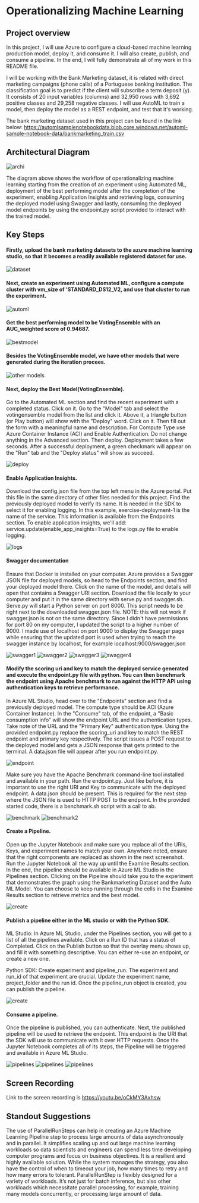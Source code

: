 # Operationalizing Machine Learning

## Project overview

In this project, I will use Azure to configure a cloud-based machine learning production model, deploy it, and consume it. I will also create, publish, and consume a pipeline. In the end, I will fully demonstrate all of my work in this README file.

I will be working with the Bank Marketing dataset, it is related with direct marketing campaigns (phone calls) of a Portuguese banking institution. The classification goal is to predict if the client will subscribe a term deposit (y). It consists of 20 input variables (columns) and 32,950 rows with 3,692 positive classes and 29,258 negative classes. I will use AutoML to train a model, then deploy the model as a REST endpoint, and test that it's working.

The bank marketing dataset used in this project can be found in the link below:
https://automlsamplenotebookdata.blob.core.windows.net/automl-sample-notebook-data/bankmarketing_train.csv

## Architectural Diagram

![archi](https://github.com/OREJAH/nd00333_AZMLND_C2/blob/master/starter_files/project%202.png)

The diagram above shows the workflow of operationalizing machine learning starting from the creation of an experiment using Automated ML, deployment of the best performing model after the completion of the experiment, enabling Application Insights and retrieving logs, consuming the deployed model using Swagger and lastly, consuming the deployed model endpoints by using the endpoint.py script provided to interact with the trained model.

## Key Steps

#### Firstly, upload the bank marketing datasets to the azure machine learning studio, so that it becomes a readily available registered dataset for use.

![dataset](https://github.com/OREJAH/nd00333_AZMLND_C2/blob/master/starter_files/Registered%20dataset.PNG)

#### Next, create an experiment using Automated ML, configure a compute cluster with vm_size of 'STANDARD_DS12_V2, and use that cluster to run the experiment.

![automl](https://github.com/OREJAH/nd00333_AZMLND_C2/blob/master/starter_files/experiment%20shown%20as%20completed.PNG)

#### Get the best performing model to be VotingEnsemble with an AUC_weighted score of 0.94687.

![bestmodel](https://github.com/OREJAH/nd00333_AZMLND_C2/blob/master/starter_files/best%20model%20(2).PNG)

#### Besides the VotingEnsemble model, we have other models that were generated during the iteration procees.

![other models](https://github.com/OREJAH/nd00333_AZMLND_C2/blob/master/starter_files/best%20model.PNG)

#### Next, deploy the Best Model(VotingEnsemble).

Go to the Automated ML section and find the recent experiment with a completed status. Click on it. Go to the "Model" tab and select the votingensemble model from the list and click it. Above it, a triangle button (or Play button) will show with the "Deploy" word. Click on it. Then fill out the form with a meaningful name and description. For Compute Type use Azure Container Instance (ACI) and Enable Authentication. Do not change anything in the Advanced section. Then deploy. Deployment takes a few seconds. After a successful deployment, a green checkmark will appear on the "Run" tab and the "Deploy status" will show as succeed.

![deploy](https://github.com/OREJAH/nd00333_AZMLND_C2/blob/master/starter_files/deploy%20healthy.PNG)

#### Enable Application Insights.

Download the config.json file from the top left menu in the Azure portal. Put this file in the same directory of other files needed for this project. Find the previously deployed model to verify its name. It is needed in the SDK to select it for enabling logging. In this example, exercise-deployment-1 is the name of the service. This information is available from the Endpoints section.
To enable application insights, we'll add: service.update(enable_app_insights=True) to the logs.py file to enable logging.

![logs](https://github.com/OREJAH/nd00333_AZMLND_C2/blob/master/starter_files/app%20insights%20enabled.PNG)

#### Swagger documentation

Ensure that Docker is installed on your computer. Azure provides a Swagger JSON file for deployed models, so head to the Endpoints section, and find your deployed model there. Click on the name of the model, and details will open that contains a Swagger URI section. Download the file locally to your computer and put it in the same directory with serve.py and swagger.sh. Serve.py will start a Python server on port 8000. This script needs to be right next to the downloaded swagger.json file. NOTE: this will not work if swagger.json is not on the same directory. 
Since I didn't have permissions for port 80 on my computer, I updated the script to a higher number of 9000. I made use of localhost on port 9000 to display the Swagger page while ensuring that the updated port is used when trying to reach the swagger instance by localhost, for example localhost:9000/swagger.json

![swagger1](https://github.com/OREJAH/nd00333_AZMLND_C2/blob/master/starter_files/swagger1.PNG)
![swagger2](https://github.com/OREJAH/nd00333_AZMLND_C2/blob/master/starter_files/swagger2.PNG)
![swagger3](https://github.com/OREJAH/nd00333_AZMLND_C2/blob/master/starter_files/swagger3.PNG)
![swagger4](https://github.com/OREJAH/nd00333_AZMLND_C2/blob/master/starter_files/swagger4.PNG)

#### Modify the scoring uri and key to match the deployed service generated and execute the endpoint.py file with python. You can then benchmark the endpoint using Apache benchmark to run against the HTTP API using authentication keys to retrieve performance.

In Azure ML Studio, head over to the "Endpoints" section and find a previously deployed model. The compute type should be ACI (Azure Container Instance). In the "Consume" tab, of the endpoint, a "Basic consumption info" will show the endpoint URL and the authentication types. Take note of the URL and the "Primary Key" authentication type. Using the provided endpoint.py replace the scoring_uri and key to match the REST endpoint and primary key respectively. The script issues a POST request to the deployed model and gets a JSON response that gets printed to the terminal. A data.json file will appear after you run endpoint.py.

![endpoint](https://github.com/OREJAH/nd00333_AZMLND_C2/blob/master/starter_files/endpoint.PNG)

Make sure you have the Apache Benchmark command-line tool installed and available in your path. Run the endpoint.py. Just like before, it is important to use the right URI and Key to communicate with the deployed endpoint. A data.json should be present. This is required for the next step where the JSON file is used to HTTP POST to the endpoint.
In the provided started code, there is a benchmark.sh script with a call to ab.

![benchmark](https://github.com/OREJAH/nd00333_AZMLND_C2/blob/master/starter_files/benchmark1.PNG)
![benchmark2](https://github.com/OREJAH/nd00333_AZMLND_C2/blob/master/starter_files/benchmark2.PNG)

#### Create a Pipeline.

Open up the Jupyter Notebook and make sure you replace all of the URIs, Keys, and experiment names to match your own. Anywhere noted, ensure that the right components are replaced as shown in the next screenshot. Run the Jupyter Notebook all the way up until the Examine Results section. In the end, the pipeline should be available in Azure ML Studio in the Pipelines section. Clicking on the Pipeline should take you to the experiment that demonstrates the graph using the Bankmarketing Dataset and the Auto ML Model. You can choose to keep running through the cells in the Examine Results section to retrieve metrics and the best model.

![create](https://github.com/OREJAH/nd00333_AZMLND_C2/blob/master/starter_files/pipeline%20has%20been%20created.PNG)

#### Publish a pipeline either in the ML studio or with the Python SDK.

ML Studio: 
In Azure ML Studio, under the Pipelines section, you will get to a list of all the pipelines available. Click on a Run ID that has a status of Completed. Click on the Publish button so that the overlay menu shows up, and fill it with something descriptive. You can either re-use an endpoint, or create a new one.

Python SDK: 
Create experiment and pipeline_run.
The experiment and run_id of that experiment are crucial. Update the experiment name, project_folder and the run id. Once the pipeline_run object is created, you can publish the pipeline.

![create](https://github.com/OREJAH/nd00333_AZMLND_C2/blob/master/starter_files/published%20pipeline%20overview.PNG)

#### Consume a pipeline.
Once the pipeline is published, you can authenticate. Next, the published pipeline will be used to retrieve the endpoint. This endpoint is the URI that the SDK will use to communicate with it over HTTP requests. Once the Jupyter Notebook completes all of its steps, the Pipeline will be triggered and available in Azure ML Studio.


![pipelines](https://github.com/OREJAH/nd00333_AZMLND_C2/blob/master/starter_files/published%20pipelines.PNG)
![pipelines](https://github.com/OREJAH/nd00333_AZMLND_C2/blob/master/starter_files/pipeline%20endpoint%20active.PNG)
![pipelines](https://github.com/OREJAH/nd00333_AZMLND_C2/blob/master/starter_files/published%20endpoint.PNG)

## Screen Recording 

Link to the screen recording is https://youtu.be/oCkMY3Axhsw
## Standout Suggestions

The use of ParallelRunSteps can help in creating an Azure Machine Learning Pipeline step to process large amounts of data asynchronously and in parallel. It simplifies scaling up and out large machine learning workloads so data scientists and engineers can spend less time developing computer programs and focus on business objectives. It is a resilient and highly available solution. While the system manages the strategy, you also have the control of when to timeout your job, how many times to retry and how many errors to tolerant. ParallelRunStep is flexibly designed for a variety of workloads. It’s not just for batch inference, but also other workloads which necessitate parallel processing, for example, training many models concurrently, or processing large amount of data.
